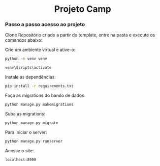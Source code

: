 <h1 align="center"> Projeto Camp </h1>

### Passo a passo acesso ao projeto

Clone Repositório criado a partir do template, entre na pasta e execute os comandos abaixo:

Crie um ambiente virtual e ative-o:
```sh
python -m venv venv
```
```sh
venv\Scripts\activate
```
Instale as dependências:
```sh
pip install -r requirements.txt
```

Faça as migrations do bando de dados:
```sh
python manage.py makemigrations
```

Suba as migrations:
```sh
python manage.py migrate
```

Para iniciar o server:
```sh
python manage.py runserver
```

Acesse o site:
```sh
localhost:8000
```